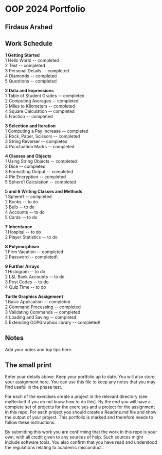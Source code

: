 # OOP 2024 Portfolio
## Firdaus Arshed



## Work Schedule
**1 Getting Started**\
1 Hello World        -- completed\
2 Test               -- completed\
3 Personal Details   -- completed\
4 Diamonds           -- completed\
5 Questions          -- completed

**2 Data and Expressions**\
1 Table of Student Grades  -- completed\
2 Computing Averages       -- completed\
3 Miles to Kilometers      -- completed\
4 Square Calculation       -- completed\
5 Fraction                 -- completed

**3 Selection and Iteration**\
1 Computing a Pay Increase   -- completed\
2 Rock, Paper, Scissors      -- completed\
3 String Reverser            -- completed\
4 Punctuation Marks          -- completed

**4 Classes and Objects**\
1 Using String Objects     -- completed\
2 Dice                     -- completed\
3 Formatting Output        -- completed\
4 Pin Encryption           -- completed\
5 Sphere1 Calculation       -- completed

**5 and 6 Writing Classes and Methods**\
1 Sphere1       -- completed\
2 Books        -- to do\
3 Bulb         -- to do\
4 Accounts     -- to do\
5 Cards        -- to do

**7 Inheritance**\
1 Hospital            -- to do\
2 Player Statistics   -- to do

**8 Polymorphism**\
1 Firm Vacation           -- completed\
2 Password                -- completed\

**9 Further Arrays**\
1 Histogram             -- to do\
2 L&L Bank Accounts     -- to do\
3 Post Codes            -- to do\
4 Quiz Time             -- to do

**Turtle Graphics Assignment**\
1 Basic Application           -- completed\
2 Command Processing          -- completed\
3 Validating Commands        -- completed\
4 Loading and Saving          -- completed\
5 Extending OOPGraphics library    -- completed\

## Notes
Add your notes and top tips here.

## The small print
Enter your details above. Keep your portfolio up to date. You will also store your assignment here.
You can use this file to keep any notes that you may find useful in the phase test.

For each of the exercises create a project in the relevant directory (see myBeckett if you do not know how to do this).
By the end you will have a complete set of projects for the exercises and a project for the assignment in this repo.
For each project you should create a Readme.md file and show the output of your project.
This portfolio is marked and therefore needs to follow these instructions.

By submitting this work you are confirming that the work in this repo is your own, with all credit given to any sources of help. Such sources might include software tools.
You also confirm that you have read and understood the regulations relating to academic misconduct.
